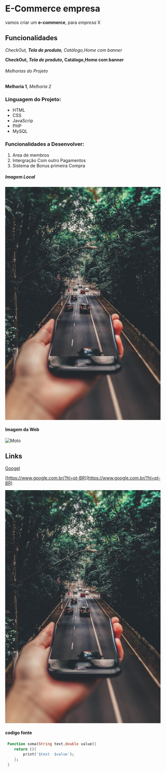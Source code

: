 # E-Commerce empresa
vamos criar um **e-commerce**, para *empresa* X

## Funcionalidades

_CheckOut, **Tela de produto**, Catálogo,Home com banner_

__CheckOut, *Tela de produto*, Catálogo,Home com banner__

###### Melhorias do Projeto

__Melhoria 1__, _Melhoria 2_

### Linguagem do Projeto:

* HTML
* CSS 
* JavaScrip
* PHP
* MySQL

### Funcionalidades a Desenvolver:

1. Area de membros
2. Intergração Com outro Pagamentos
3. Sistema de Bonus primeira Compra

##### Imagem Local

![Celular](assets/image/fundo.jpeg)

#### Imagem da Web

![Moto](https://production.autoforce.com/uploads/version/profile_image/7517/comprar-vermelho_7b37d19739.png)

## Links

[Googel](https://www.google.com.br/?hl=pt-BR)

[https://www.google.com.br/?hl=pt-BR](https://www.google.com.br/?hl=pt-BR)

[![Celular](assets/image/fundo.jpeg)](https://www.google.com.br/?hl=pt-BR)

#### codigo fonte

```Dart
 Function soma(String text,double value){
    return (){
        print('$text  $value');
    };
 }
```

